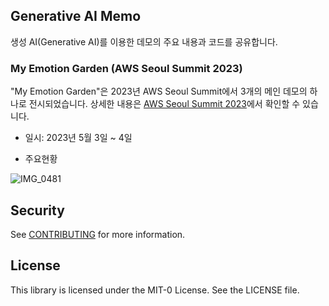 ## Generative AI Memo

생성 AI(Generative AI)를 이용한 데모의 주요 내용과 코드를 공유합니다.

### My Emotion Garden (AWS Seoul Summit 2023)

"My Emotion Garden"은 2023년 AWS Seoul Summit에서 3개의 메인 데모의 하나로 전시되었습니다. 상세한 내용은 [AWS Seoul Summit 2023](https://github.com/aws-samples/generative-ai-demo-using-amazon-sagemaker-jumpstart-kr/tree/main/AWS-Summit-Seoul-2023)에서 확인할 수 있습니다.

- 일시: 2023년 5월 3일 ~ 4일

- 주요현황 

![IMG_0481](https://user-images.githubusercontent.com/52392004/236055374-ecdc1c2f-245f-42c7-b9f6-830927ec484c.jpg)


## Security

See [CONTRIBUTING](CONTRIBUTING.md#security-issue-notifications) for more information.

## License

This library is licensed under the MIT-0 License. See the LICENSE file.

